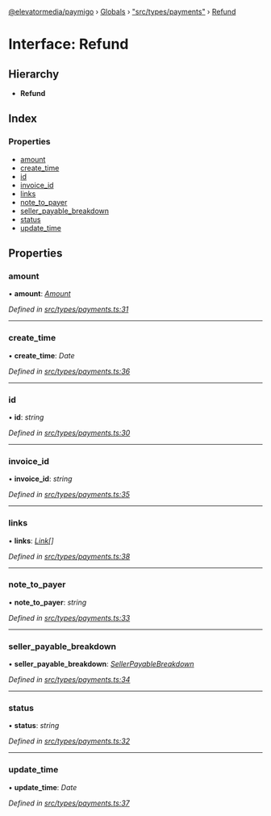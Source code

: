 [@elevatormedia/paymigo](../README.md) › [Globals](../globals.md) › ["src/types/payments"](../modules/_src_types_payments_.md) › [Refund](_src_types_payments_.refund.md)

# Interface: Refund

## Hierarchy

-   **Refund**

## Index

### Properties

-   [amount](_src_types_payments_.refund.md#amount)
-   [create_time](_src_types_payments_.refund.md#create_time)
-   [id](_src_types_payments_.refund.md#id)
-   [invoice_id](_src_types_payments_.refund.md#invoice_id)
-   [links](_src_types_payments_.refund.md#links)
-   [note_to_payer](_src_types_payments_.refund.md#note_to_payer)
-   [seller_payable_breakdown](_src_types_payments_.refund.md#seller_payable_breakdown)
-   [status](_src_types_payments_.refund.md#status)
-   [update_time](_src_types_payments_.refund.md#update_time)

## Properties

### amount

• **amount**: _[Amount](_src_types_common_.amount.md)_

_Defined in [src/types/payments.ts:31](https://github.com/ELEVATORmedia/paymigo/blob/a9a7ad7/src/types/payments.ts#L31)_

---

### create_time

• **create_time**: _Date_

_Defined in [src/types/payments.ts:36](https://github.com/ELEVATORmedia/paymigo/blob/a9a7ad7/src/types/payments.ts#L36)_

---

### id

• **id**: _string_

_Defined in [src/types/payments.ts:30](https://github.com/ELEVATORmedia/paymigo/blob/a9a7ad7/src/types/payments.ts#L30)_

---

### invoice_id

• **invoice_id**: _string_

_Defined in [src/types/payments.ts:35](https://github.com/ELEVATORmedia/paymigo/blob/a9a7ad7/src/types/payments.ts#L35)_

---

### links

• **links**: _[Link](_src_types_common_.link.md)[]_

_Defined in [src/types/payments.ts:38](https://github.com/ELEVATORmedia/paymigo/blob/a9a7ad7/src/types/payments.ts#L38)_

---

### note_to_payer

• **note_to_payer**: _string_

_Defined in [src/types/payments.ts:33](https://github.com/ELEVATORmedia/paymigo/blob/a9a7ad7/src/types/payments.ts#L33)_

---

### seller_payable_breakdown

• **seller_payable_breakdown**: _[SellerPayableBreakdown](_src_types_payments_.sellerpayablebreakdown.md)_

_Defined in [src/types/payments.ts:34](https://github.com/ELEVATORmedia/paymigo/blob/a9a7ad7/src/types/payments.ts#L34)_

---

### status

• **status**: _string_

_Defined in [src/types/payments.ts:32](https://github.com/ELEVATORmedia/paymigo/blob/a9a7ad7/src/types/payments.ts#L32)_

---

### update_time

• **update_time**: _Date_

_Defined in [src/types/payments.ts:37](https://github.com/ELEVATORmedia/paymigo/blob/a9a7ad7/src/types/payments.ts#L37)_
